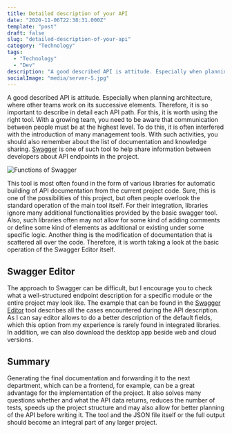 ```yaml
---
title: Detailed description of your API
date: "2020-11-06T22:38:31.000Z"
template: "post"
draft: false
slug: "detailed-description-of-your-api"
category: "Technology"
tags:
  - "Technology"
  - "Dev"
description: "A good described API is attitude. Especially when planning architecture, where other teams work on its successive elements. Therefore, it is so important to describe in detail each API path. For this, it is worth using the right tool."
socialImage: "media/server-5.jpg"
---
```

A good described API is attitude. Especially when planning architecture, where other teams work on its successive elements. Therefore, it is so important to describe in detail each API path. For this, it is worth using the right tool.
With a growing team, you need to be aware that communication between people must be at the highest level. To do this, it is often interfered with the introduction of many management tools. With such activities, you should also remember about the list of documentation and knowledge sharing. [Swagger](swagger.io) is one of such tool to help share information between developers about API endpoints in the project.

![Functions of Swagger](/media/server-5.jpg)

This tool is most often found in the form of various libraries for automatic building of API documentation from the current project code. Sure, this is one of the possibilities of this project, but often people overlook the standard operation of the main tool itself. For their integration, libraries ignore many additional functionalities provided by the basic swagger tool. Also, such libraries often may not allow for some kind of adding comments or define some kind of elements as additional or existing under some specific logic. Another thing is the modification of documentation that is scattered all over the code. Therefore, it is worth taking a look at the basic operation of the Swagger Editor itself.

## Swagger Editor
The approach to Swagger can be difficult, but I encourage you to check what a well-structured endpoint description for a specific module or the entire project may look like. The example that can be found in the [Swagger Editor](https://editor.swagger.io/) tool describes all the cases encountered during the API description. As I can say editor allows to do a better description of the default fields, which this option from my experience is rarely found in integrated libraries. In addition, we can also download the desktop app beside web and cloud versions.

## Summary
Generating the final documentation and forwarding it to the next department, which can be a frontend, for example, can be a great advantage for the implementation of the project. It also solves many questions whether and what the API data returns, reduces the number of tests, speeds up the project structure and may also allow for better planning of the API before writing it. The tool and the JSON file itself or the full output should become an integral part of any larger project.